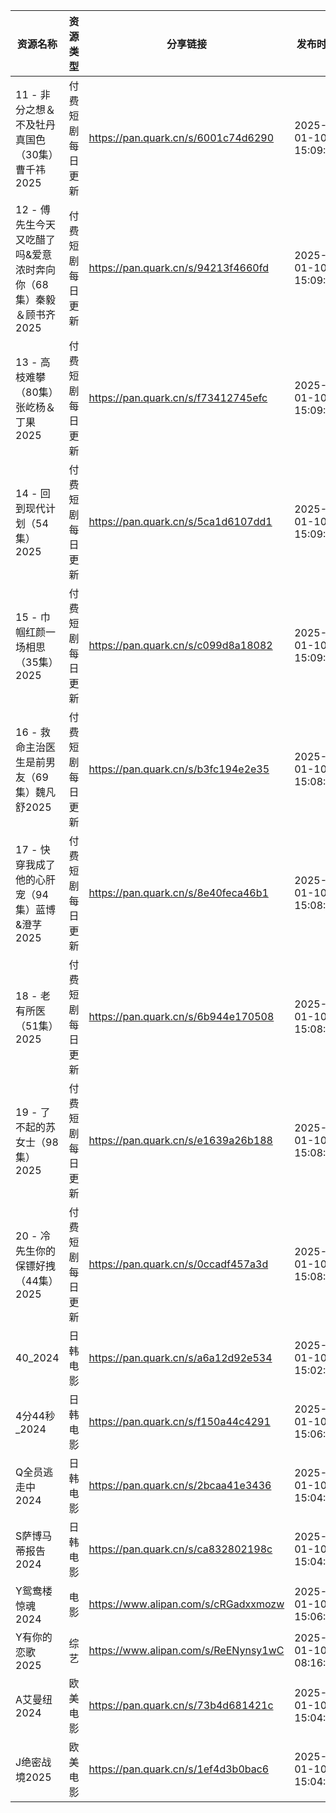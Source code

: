 | 资源名称                                   | 资源类型     | 分享链接                                 | 发布时间                |
| -------------------------------------- | -------- | ------------------------------------ | ------------------- |
| 11 - 非分之想＆不及牡丹真国色（30集）曹千祎2025          | 付费短剧每日更新 | https://pan.quark.cn/s/6001c74d6290  | 2025-01-10 15:09:44 |
| 12 - 傅先生今天又吃醋了吗&爱意浓时奔向你（68集）秦毅＆顾书齐2025 | 付费短剧每日更新 | https://pan.quark.cn/s/94213f4660fd  | 2025-01-10 15:09:34 |
| 13 - 高枝难攀（80集）张屹杨＆丁果2025               | 付费短剧每日更新 | https://pan.quark.cn/s/f73412745efc  | 2025-01-10 15:09:23 |
| 14 - 回到现代计划（54集）2025                   | 付费短剧每日更新 | https://pan.quark.cn/s/5ca1d6107dd1  | 2025-01-10 15:09:13 |
| 15 - 巾帼红颜一场相思（35集）2025                 | 付费短剧每日更新 | https://pan.quark.cn/s/c099d8a18082  | 2025-01-10 15:09:07 |
| 16 - 救命主治医生是前男友（69集）魏凡舒2025            | 付费短剧每日更新 | https://pan.quark.cn/s/b3fc194e2e35  | 2025-01-10 15:08:53 |
| 17 - 快穿我成了他的心肝宠（94集）蓝博&澄芓2025          | 付费短剧每日更新 | https://pan.quark.cn/s/8e40feca46b1  | 2025-01-10 15:08:45 |
| 18 - 老有所医（51集）2025                     | 付费短剧每日更新 | https://pan.quark.cn/s/6b944e170508  | 2025-01-10 15:08:30 |
| 19 - 了不起的苏女士（98集）2025                  | 付费短剧每日更新 | https://pan.quark.cn/s/e1639a26b188  | 2025-01-10 15:08:15 |
| 20 - 冷先生你的保镖好拽（44集）2025                | 付费短剧每日更新 | https://pan.quark.cn/s/0ccadf457a3d  | 2025-01-10 15:08:06 |
| 40_2024                                | 日韩电影     | https://pan.quark.cn/s/a6a12d92e534  | 2025-01-10 15:02:06 |
| 4分44秒_2024                             | 日韩电影     | https://pan.quark.cn/s/f150a44c4291  | 2025-01-10 15:06:12 |
| Q全员逃走中2024                             | 日韩电影     | https://pan.quark.cn/s/2bcaa41e3436  | 2025-01-10 15:04:46 |
| S萨博马蒂报告2024                            | 日韩电影     | https://pan.quark.cn/s/ca832802198c  | 2025-01-10 15:04:36 |
| Y鸳鸯楼惊魂2024                             | 电影       | https://www.alipan.com/s/cRGadxxmozw | 2025-01-10 15:06:14 |
| Y有你的恋歌2025                             | 综艺       | https://www.alipan.com/s/ReENynsy1wC | 2025-01-10 08:16:09 |
| A艾曼纽2024                               | 欧美电影     | https://pan.quark.cn/s/73b4d681421c  | 2025-01-10 15:04:11 |
| J绝密战境2025                              | 欧美电影     | https://pan.quark.cn/s/1ef4d3b0bac6  | 2025-01-10 15:04:24 |
